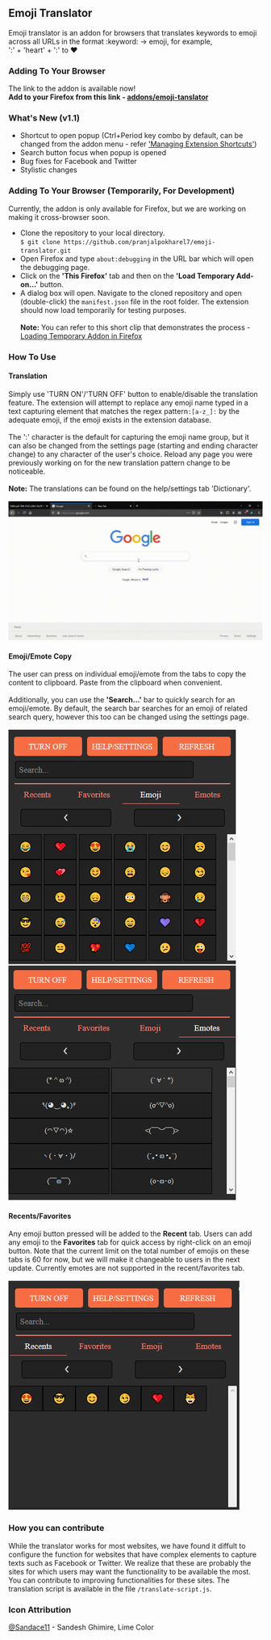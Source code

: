 ## Emoji Translator

Emoji translator is an addon for browsers that translates keywords to emoji across all URLs in the format :keyword: -> emoji, for example,\
':' + 'heart' + ':' to ❤️

### Adding To Your Browser
The link to the addon is available now!\
**Add to your Firefox from this link - [addons/emoji-tanslator](https://addons.mozilla.org/en-US/firefox/addon/emoji-translator)**

### What's New (v1.1)
- Shortcut to open popup (Ctrl+Period key combo by default, can be changed from the addon menu - refer ['Managing Extension Shortcuts'](https://support.mozilla.org/en-US/kb/manage-extension-shortcuts-firefox))
- Search button focus when popup is opened
- Bug fixes for Facebook and Twitter
- Stylistic changes

### Adding To Your Browser (Temporarily, For Development)
Currently, the addon is only available for Firefox, but we are working on making it cross-browser soon.
- Clone the repository to your local directory.\
`$ git clone https://github.com/pranjalpokharel7/emoji-translator.git`
- Open Firefox and type `about:debugging` in the URL bar which will open the debugging page.
- Click on the **'This Firefox'** tab and then on the **'Load Temporary Add-on...'** button.
- A dialog box will open. Navigate to the cloned repository and open (double-click) the `manifest.json` file in the root folder. 
The extension should now load temporarily for testing purposes.\
\
**Note:** You can refer to this short clip that demonstrates the process - [Loading Temporary Addon in Firefox](https://www.youtube.com/watch?v=J7el77F1ckg)

### How To Use

#### Translation
Simply use 'TURN ON'/'TURN OFF' button to enable/disable the translation feature. The extension will attempt to replace any emoji name typed in a text capturing element that matches the regex pattern`:[a-z_]:` by the adequate emoji, if the emoji exists in the extension database.\
\
The ':' character is the default for capturing the emoji name group, but it can also be changed from the settings page (starting and ending character change) to any character of the user's choice. Reload any page you were previously working on for the new translation pattern change to be noticeable.\
\
**Note:** The translations can be found on the help/settings tab 'Dictionary'.\
\
![translation_gif](https://raw.githubusercontent.com/pranjalpokharel7/emoji-translator/main/screenshots/translation.gif?token=AK2KZE2SCCY6QJ7OEESC5Y3AFVPZ2)

#### Emoji/Emote Copy 
The user can press on individual emoji/emote from the tabs to copy the content to clipboard. Paste from the clipboard when convenient.\
\
Additionally, you can use the **'Search...'** bar to quickly search for an emoji/emote. By default, the search bar searches for an emoji of related search query, however this too can be changed using the settings page.\
\
![emoji_page.png](https://raw.githubusercontent.com/pranjalpokharel7/emoji-translator/main/screenshots/emoji_page.png?token=AK2KZE24FOUF5KJEW7AA2ADAFVHZY)
![emote_page.png](https://raw.githubusercontent.com/pranjalpokharel7/emoji-translator/main/screenshots/emote_page.png?token=AK2KZEY6F2D5UMTP3INP2VLAFVH2I)

#### Recents/Favorites
Any emoji button pressed will be added to the **Recent** tab. Users can add any emoji to the **Favorites** tab for quick access by right-click on an emoji button.
Note that the current limit on the total number of emojis on these tabs is 60 for now, but we will make it changeable to users in the next update. Currently emotes are not supported in the recent/favorites tab.\
\
![recents_page.png](https://raw.githubusercontent.com/pranjalpokharel7/emoji-translator/main/screenshots/recents_page.png?token=AK2KZE2H5Q6RECOUXCG7EFTAFVH2I)

### How you can contribute
While the translator works for most websites, we have found it diffult to configure the function for websites that have complex elements to capture texts such as Facebook or Twitter. We realize that these are probably the sites for which users may want the functionality to be available the most. You can contribute to improving functionalities for these sites. The translation script is available in the file `/translate-script.js`.

### Icon Attribution
[@Sandace11](https://github.com/Sandace11/) - Sandesh Ghimire, Lime Color
